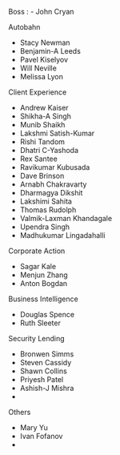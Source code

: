 Boss
: - John Cryan

Autobahn 
- Stacy Newman
- Benjamin-A Leeds
- Pavel Kiselyov
- Will Neville
- Melissa Lyon

Client Experience
- Andrew Kaiser
- Shikha-A Singh
- Munib Shaikh
- Lakshmi Satish-Kumar
- Rishi Tandom
- Dhatri C-Yashoda
- Rex Santee
- Ravikumar Kubusada
- Dave Brinson
- Arnabh Chakravarty
- Dharmagya Dikshit
- Lakshimi Sahita
- Thomas Rudolph
- Valmik-Laxman Khandagale
- Upendra Singh
- Madhukumar Lingadahalli


Corporate Action
- Sagar Kale
- Menjun Zhang
- Anton Bogdan

Business Intelligence 
- Douglas Spence
- Ruth Sleeter

Security Lending
- Bronwen Simms
- Steven Cassidy
- Shawn Collins
- Priyesh Patel
- Ashish-J Mishra
- 

Others
- Mary Yu
- Ivan Fofanov
- 
